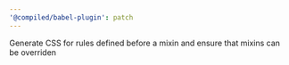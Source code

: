 ```yaml
---
'@compiled/babel-plugin': patch
---
```


Generate CSS for rules defined before a mixin and ensure that mixins can be overriden

